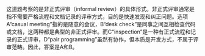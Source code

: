 这道题考察的是非正式评审（informal review）的具体形式。非正式评审通常是指不需要严格流程和文档记录的评审方式，目的是快速发现和纠正问题。选项A“casual meeting”指的是随意的会议，B“desk check”是同事之间互相检查代码或文档，这两种都是典型的非正式评审。而C“inspection”是一种有正式流程和记录的正式评审，D“pair programming”虽然有协作，但本质是开发方式，不属于评审范畴。因此，答案是A和B。